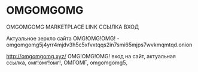 # OMGOMGOMG
OMGOMGOMG MARKETPLACE LINK ССЫЛКА ВХОД 

Актуальное зеркло сайта OMG!OMG!OMG! - omgomgomg5j4yrr4mjdv3h5c5xfvxtqqs2in7smi65mjps7wvkmqmtqd.onion































































































http://omgomgomg.xyz/
OMG!OMG!OMG! вход на сайт, актуальная ссылка, омг!омг!омг!, ОМГОМГ, omgomgomg5, 
